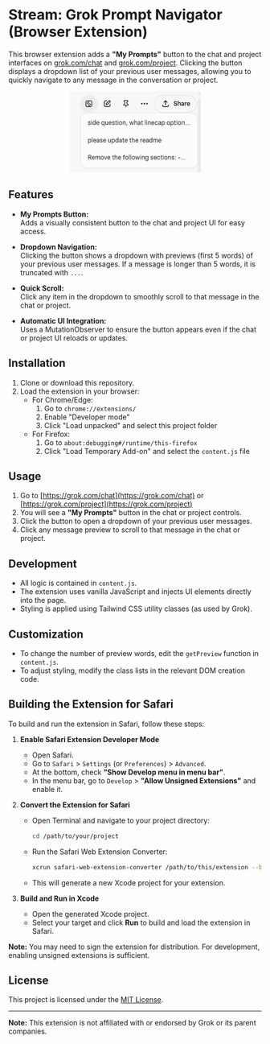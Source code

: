 # Stream: Grok Prompt Navigator (Browser Extension)

This browser extension adds a **"My Prompts"** button to the chat and project interfaces on [grok.com/chat](https://grok.com/chat) and [grok.com/project](https://grok.com/project). Clicking the button displays a dropdown list of your previous user messages, allowing you to quickly navigate to any message in the conversation or project.

<p align="center">
  <img src="./images/StreamDemo.png" alt="Stream Extension Demo" />
</p>

## Features

- **My Prompts Button:**  
  Adds a visually consistent button to the chat and project UI for easy access.

- **Dropdown Navigation:**  
  Clicking the button shows a dropdown with previews (first 5 words) of your previous user messages. If a message is longer than 5 words, it is truncated with `...`.

- **Quick Scroll:**  
  Click any item in the dropdown to smoothly scroll to that message in the chat or project.

- **Automatic UI Integration:**  
  Uses a MutationObserver to ensure the button appears even if the chat or project UI reloads or updates.

## Installation

1. Clone or download this repository.
2. Load the extension in your browser:
   - For Chrome/Edge:
     1. Go to `chrome://extensions/`
     2. Enable "Developer mode"
     3. Click "Load unpacked" and select this project folder
   - For Firefox:
     1. Go to `about:debugging#/runtime/this-firefox`
     2. Click "Load Temporary Add-on" and select the `content.js` file

## Usage

1. Go to [https://grok.com/chat](https://grok.com/chat) or [https://grok.com/project](https://grok.com/project)
2. You will see a **"My Prompts"** button in the chat or project controls.
3. Click the button to open a dropdown of your previous user messages.
4. Click any message preview to scroll to that message in the chat or project.

## Development

- All logic is contained in `content.js`.
- The extension uses vanilla JavaScript and injects UI elements directly into the page.
- Styling is applied using Tailwind CSS utility classes (as used by Grok).

## Customization

- To change the number of preview words, edit the `getPreview` function in `content.js`.
- To adjust styling, modify the class lists in the relevant DOM creation code.

## Building the Extension for Safari

To build and run the extension in Safari, follow these steps:

1. **Enable Safari Extension Developer Mode**

   - Open Safari.
   - Go to `Safari` > `Settings` (or `Preferences`) > `Advanced`.
   - At the bottom, check **"Show Develop menu in menu bar"**.
   - In the menu bar, go to `Develop` > **"Allow Unsigned Extensions"** and enable it.

2. **Convert the Extension for Safari**

   - Open Terminal and navigate to your project directory:
     ```sh
     cd /path/to/your/project
     ```
   - Run the Safari Web Extension Converter:
     ```sh
     xcrun safari-web-extension-converter /path/to/this/extension --bundle-identifier com.example.myextension --swift --macos-only
     ```
   - This will generate a new Xcode project for your extension.

3. **Build and Run in Xcode**
   - Open the generated Xcode project.
   - Select your target and click **Run** to build and load the extension in Safari.

**Note:** You may need to sign the extension for distribution. For development, enabling unsigned extensions is sufficient.

## License

This project is licensed under the [MIT License](./LICENSE.txt).

---

**Note:** This extension is not affiliated with or endorsed by Grok or its parent companies.

